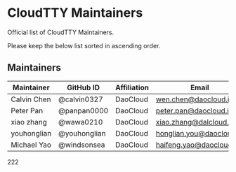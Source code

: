 # CloudTTY Maintainers

Official list of CloudTTY Maintainers.

Please keep the below list sorted in ascending order.

## Maintainers

| Maintainer  | GitHub ID    | Affiliation | Email                        |
|-------------|--------------|-------------|------------------------------|
| Calvin Chen | @calvin0327  | DaoCloud    | <wen.chen@daocloud.io>       |
| Peter Pan   | @panpan0000  | DaoCloud    | <peter.pan@daocloud.io>      |
| xiao zhang  | @wawa0210    | DaoCloud    | <xiao.zhang@dalcloud.io>     |
| youhonglian | @youhonglian | DaoCloud    | <honglian.you@daocloud.io>   |
| Michael Yao | @windsonsea  | DaoCloud    | <haifeng.yao@daocloud.io>    |


222

